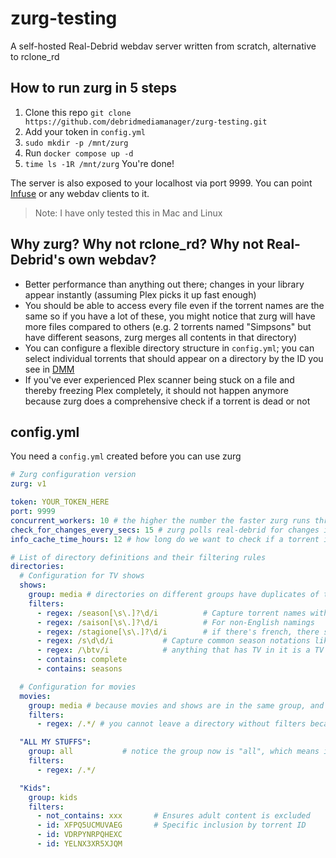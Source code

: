 # zurg-testing

A self-hosted Real-Debrid webdav server written from scratch, alternative to rclone_rd

## How to run zurg in 5 steps

1. Clone this repo `git clone https://github.com/debridmediamanager/zurg-testing.git`
2. Add your token in `config.yml`
3. `sudo mkdir -p /mnt/zurg`
4. Run `docker compose up -d`
5. `time ls -1R /mnt/zurg` You're done!

The server is also exposed to your localhost via port 9999. You can point [Infuse](https://firecore.com/infuse) or any webdav clients to it.

> Note: I have only tested this in Mac and Linux

## Why zurg? Why not rclone_rd? Why not Real-Debrid's own webdav?

- Better performance than anything out there; changes in your library appear instantly (assuming Plex picks it up fast enough)
- You should be able to access every file even if the torrent names are the same so if you have a lot of these, you might notice that zurg will have more files compared to others (e.g. 2 torrents named "Simpsons" but have different seasons, zurg merges all contents in that directory)
- You can configure a flexible directory structure in `config.yml`; you can select individual torrents that should appear on a directory by the ID you see in [DMM](https://debridmediamanager.com/)
- If you've ever experienced Plex scanner being stuck on a file and thereby freezing Plex completely, it should not happen anymore because zurg does a comprehensive check if a torrent is dead or not

## config.yml

You need a `config.yml` created before you can use zurg

```yaml
# Zurg configuration version
zurg: v1

token: YOUR_TOKEN_HERE
port: 9999
concurrent_workers: 10 # the higher the number the faster zurg runs through your library but too high and you will get rate limited
check_for_changes_every_secs: 15 # zurg polls real-debrid for changes in your library
info_cache_time_hours: 12 # how long do we want to check if a torrent is still alive or dead? 12 to 24 hours is good enough

# List of directory definitions and their filtering rules
directories:
  # Configuration for TV shows
  shows:
    group: media # directories on different groups have duplicates of the same torrent
    filters:
      - regex: /season[\s\.]?\d/i          # Capture torrent names with the term 'season' in any case
      - regex: /saison[\s\.]?\d/i          # For non-English namings
      - regex: /stagione[\s\.]?\d/i        # if there's french, there should be italian too
      - regex: /s\d\d/i           # Capture common season notations like S01, S02, etc.
      - regex: /\btv/i            # anything that has TV in it is a TV show, right?
      - contains: complete
      - contains: seasons

  # Configuration for movies
  movies:
    group: media # because movies and shows are in the same group, and shows come first before movies, all torrents that doesn't fall into shows will fall into movies
    filters:
      - regex: /.*/ # you cannot leave a directory without filters because it will not have any torrents in it

  "ALL MY STUFFS":
    group: all           # notice the group now is "all", which means it will have all the torrents of shows+movies combined because this directory is alone in this group
    filters:
      - regex: /.*/

  "Kids":
    group: kids
    filters:
      - not_contains: xxx       # Ensures adult content is excluded
      - id: XFPQ5UCMUVAEG       # Specific inclusion by torrent ID
      - id: VDRPYNRPQHEXC
      - id: YELNX3XR5XJQM

```
